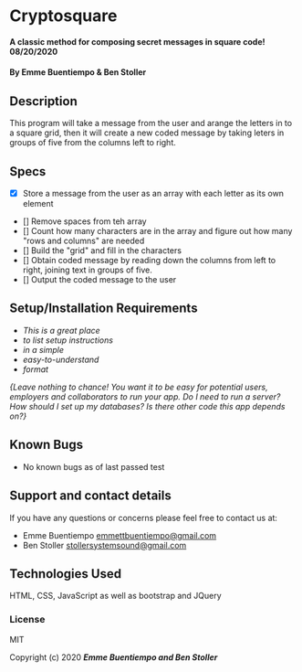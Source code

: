 # Cryptosquare 

#### A classic method for composing secret messages in square code! 08/20/2020

#### By Emme Buentiempo & Ben Stoller 

## Description

This program will take a message from the user and arange the letters in to a square grid, then it will create a new coded message by taking leters in groups of five from the columns left to right. 

## Specs
* [X] Store a message from the user as an array with each letter as its own element 
* [] Remove spaces from teh array 
* [] Count how many characters are in the array and figure out how many "rows and columns" are needed
* [] Build the "grid" and fill in the characters 
* [] Obtain coded message by reading down the columns from left to right, joining text in groups of five. 
* [] Output the coded message to the user 

## Setup/Installation Requirements

* _This is a great place_
* _to list setup instructions_
* _in a simple_
* _easy-to-understand_
* _format_

_{Leave nothing to chance! You want it to be easy for potential users, employers and collaborators to run your app. Do I need to run a server? How should I set up my databases? Is there other code this app depends on?}_

## Known Bugs

* No known bugs as of last passed test

## Support and contact details

If you have any questions or concerns please feel free to contact us at:

  * Emme Buentiempo <emmettbuentiempo@gmail.com>
  * Ben Stoller <stollersystemsound@gmail.com>

## Technologies Used

HTML, CSS, JavaScript as well as bootstrap and JQuery 

### License

MIT

Copyright (c) 2020 **_Emme Buentiempo and Ben Stoller_**

